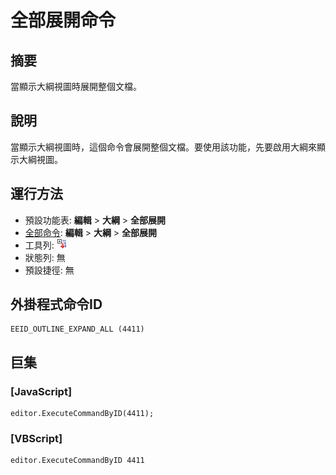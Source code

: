 # 全部展開命令

## 摘要

當顯示大綱視圖時展開整個文檔。

## 說明

當顯示大綱視圖時，這個命令會展開整個文檔。要使用該功能，先要啟用大綱來顯示大綱視圖。

## 運行方法

- 預設功能表: **編輯** \> **大綱** \> **全部展開**
- [全部命令](../tools/all_commands): **編輯** \> **大綱** \> **全部展開**
- 工具列: ![](../../images/outline_exp.png)
- 狀態列: 無
- 預設捷徑: 無

## 外掛程式命令ID

```
EEID_OUTLINE_EXPAND_ALL (4411)
```

## 巨集

### \[JavaScript\]

```
editor.ExecuteCommandByID(4411);
```

### \[VBScript\]

```
editor.ExecuteCommandByID 4411
```
